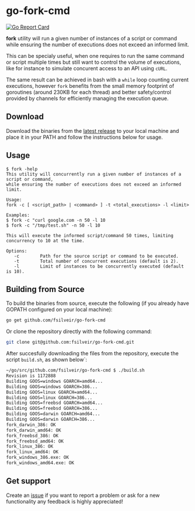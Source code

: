 # go-fork-cmd

[![Go Report Card](https://goreportcard.com/badge/github.com/fsilveir/go-fork-cmd)](https://goreportcard.com/report/github.com/fsilveir/go-fork-cmd)

**fork** utility will run a given number of instances of a script or command while ensuring the number of executions does not exceed an informed limit.

This can be specialy useful, when one requires to run the same command or script multiple times but still want to control the volume of executions, like for instance to simulate concurent access to an API using `cURL`.

The same result can be achieved in bash with a `while` loop counting current executions, however `fork` benefits from the small memory footprint of goroutines (around 230KB for each thread) and better safety/control provided by channels for efficiently managing the execution queue.

## Download

Download the binaries from the [latest release](https://github.com/fsilveir/go-fork-cmd/releases/latest) to your local machine and place it in your PATH and follow the instructions below for usage.

## Usage

```
$ fork -help
This utility will concurrently run a given number of instances of a script or command,
while ensuring the number of executions does not exceed an informed limit.

Usage:
fork -c [ <script_path> | <command> ] -t <total_executions> -l <limit>

Examples:
$ fork -c "curl google.com -n 50 -l 10
$ fork -c "/tmp/test.sh" -n 50 -l 10

This will execute the informed script/command 50 times, limiting concurrency to 10 at the time.

Options:
   -c        Path for the source script or command to be executed.
   -t        Total number of concurrent executions (default is 2).
   -l        Limit of instances to be concurrently executed (default is 10).

```

## Building from Source

To build the binaries from source, execute the following (if you already have GOPATH configured on your local machine):

```bash
go get github.com/fsilveir/go-fork-cmd
```
Or clone the repository directly with the following command:

```bash
git clone git@github.com:fsilveir/go-fork-cmd.git
```

After succesfully downloading the files from the repository, execute the script `build.sh`, as shown below`:

```bash
~/go/src/github.com/fsilveir/go-fork-cmd $ ./build.sh
Revision is 1172888
Building GOOS=windows GOARCH=amd64...
Building GOOS=windows GOARCH=386...
Building GOOS=linux GOARCH=amd64...
Building GOOS=linux GOARCH=386...
Building GOOS=freebsd GOARCH=amd64...
Building GOOS=freebsd GOARCH=386...
Building GOOS=darwin GOARCH=amd64...
Building GOOS=darwin GOARCH=386...
fork_darwin_386: OK
fork_darwin_amd64: OK
fork_freebsd_386: OK
fork_freebsd_amd64: OK
fork_linux_386: OK
fork_linux_amd64: OK
fork_windows_386.exe: OK
fork_windows_amd64.exe: OK
```

## Get support

Create an [issue](https://github.com/fsilveir/go-fork-cmd/issues) if you want to report a problem or ask for a new functionality any feedback is highly appreciated!
